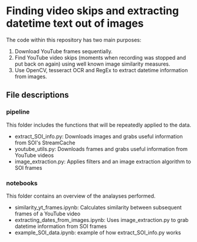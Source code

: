 # Finding video skips and extracting datetime text out of images

The code within this repository has two main purposes:
1. Download YouTube frames sequentially. 
2. Find YouTube video skips (moments when recording was stopped and put back on again) using well known image similarity measures.
3. Use OpenCV, tesseract OCR and RegEx to extract datetime information from images.  


## File descriptions
### pipeline
This folder includes the functions that will be repeatedly applied to the data.

- extract_SOI_info.py: Downloads images and grabs useful information from SOI's StreamCache
- youtube_utils.py: Downloads frames and grabs useful information from YouTube videos
- image_extraction.py: Applies filters and an image extraction algorithm to SOI frames

### notebooks
This folder contains an overview of the analayses performed.
- similarity_yt_frames.ipynb: Calculates similarity between subsequent frames of a YouTube video
- extracting_dates_from_images.ipynb: Uses image_extraction.py to grab datetime information from SOI frames
- example_SOI_data.ipynb: example of how extract_SOI_info.py works

